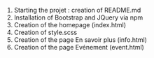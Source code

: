 1) Starting the projet : creation of README.md
2) Installation of Bootstrap and JQuery via npm
3) Creation of the homepage (index.html)
4) Creation of style.scss
5) Creation of the page En savoir plus (info.html)
6) Creation of the page Evénement (event.html)
